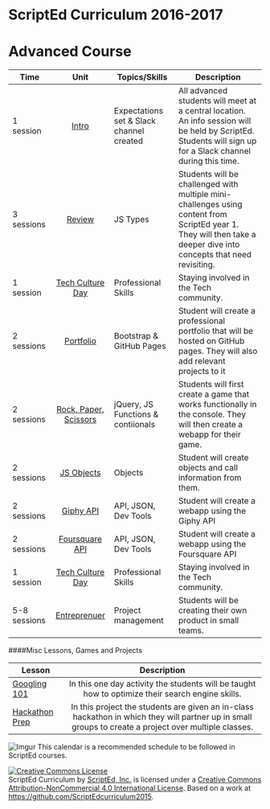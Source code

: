 # ScriptEd Curriculum 2016-2017


Advanced Course
===================

| Time  | Unit | Topics/Skills | Description |
|-------|:-------:|------|--------------|
| 1 session | [Intro](units/) | Expectations set & Slack channel created | All advanced students will meet at a central location. An info session will be held by ScriptEd. Students will sign up for a Slack channel during this time. |
| 3 sessions| [Review](units/) | JS Types| Students will be challenged with multiple mini-challenges using content from ScriptEd year 1. They will then take a deeper dive into concepts that need revisiting. |
| 1 session| [Tech Culture Day](units/) | Professional Skills| Staying involved in the Tech community. |
| 2 sessions | [Portfolio](units/) | Bootstrap & GitHub Pages| Student will create a professional portfolio that will be hosted on GitHub pages. They will also add relevant projects to it |
| 2 sessions | [Rock, Paper, Scissors](units/) | jQuery, JS Functions & contiionals | Students will first create a game that works functionally in the console. They will then create a webapp for their game.|
| 2 sessions | [JS Objects](units/JSobjects) | Objects| Student will create objects and call information from them. |
| 2 sessions | [Giphy API](units/) | API, JSON, Dev Tools| Student will create a webapp using the Giphy API|
| 2 sessions | [Foursquare API](units/) | API, JSON, Dev Tools| Student will create a webapp using the Foursquare API|
| 1 session| [Tech Culture Day](units/) | Professional Skills| Staying involved in the Tech community. |
| 5-8 sessions | [Entreprenuer](units/) | Project management| Students will be creating their own product in small teams. |

####Misc Lessons, Games and Projects

| Lesson | Description |
|-------|:-------:|
| [Googling 101](miscLessons/googling101) | In this one day activity the students will be taught how to optimize their search engine skills.|
|  [Hackathon Prep]()  | In this project the students are given an in-class hackathon in which they will partner up in small groups to create a project over multiple classes.| 

![Imgur](http://i.imgur.com/OCpzQ2C.png)
This calendar is a recommended schedule to be followed in ScriptEd courses.

<a rel="license" href="http://creativecommons.org/licenses/by-nc/4.0/"><img alt="Creative Commons License" style="border-width:0" src="https://i.creativecommons.org/l/by-nc/4.0/88x31.png" /></a><br /><span xmlns:dct="http://purl.org/dc/terms/" property="dct:title">ScriptEd Curriculum</span> by <a xmlns:cc="http://creativecommons.org/ns#" href="https://github.com/ScriptEdcurriculum/curriculum" property="cc:attributionName" rel="cc:attributionURL">ScriptEd, Inc.</a> is licensed under a <a rel="license" href="http://creativecommons.org/licenses/by-nc/4.0/">Creative Commons Attribution-NonCommercial 4.0 International License</a>.  Based on a work at <a xmlns:dct="http://purl.org/dc/terms/" href="https://github.com/ScriptEdcurriculum/curriculum2015" rel="dct:source">https://github.com/ScriptEdcurriculum2015</a>.